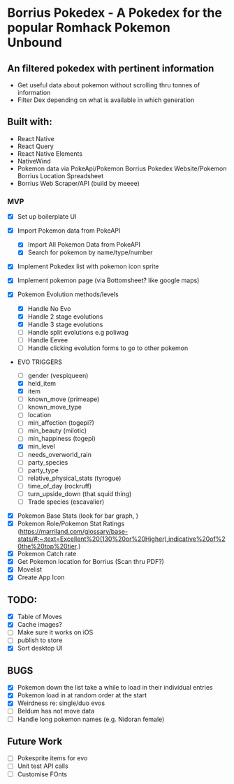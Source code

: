 # Borrius Pokedex - A Pokedex for the popular Romhack Pokemon Unbound

## An filtered pokedex with pertinent information

- Get useful data about pokemon without scrolling thru tonnes of information
- Filter Dex depending on what is available in which generation

## Built with:

- React Native
- React Query
- React Native Elements
- NativeWind
- Pokemon data via PokeApi/Pokemon Borrius Pokedex Website/Pokemon Borrius Location Spreadsheet
- Borrius Web Scraper/API (build by meeee)

### MVP

- [x] Set up boilerplate UI
- [x] Import Pokemon data from PokeAPI
  - [x] Import All Pokemon Data from PokeAPI
  - [x] Search for pokemon by name/type/number
- [x] Implement Pokedex list with pokemon icon sprite
- [x] Implement pokemon page (via Bottomsheet? like google maps)

- [x] Pokemon Evolution methods/levels

  - [x] Handle No Evo
  - [x] Handle 2 stage evolutions
  - [x] Handle 3 stage evolutions
  - [ ] Handle split evolutions e.g poliwag
  - [ ] Handle Eevee
  - [ ] Handle clicking evolution forms to go to other pokemon

- EVO TRIGGERS

  - [ ] gender (vespiqueen)
  - [x] held_item
  - [x] item
  - [ ] known_move (primeape)
  - [ ] known_move_type
  - [ ] location
  - [ ] min_affection (togepi?)
  - [ ] min_beauty (milotic)
  - [ ] min_happiness (togepi)
  - [x] min_level
  - [ ] needs_overworld_rain
  - [ ] party_species
  - [ ] party_type
  - [ ] relative_physical_stats (tyrogue)
  - [ ] time_of_day (rockruff)
  - [ ] turn_upside_down (that squid thing)
  - [ ] Trade species (escavalier)

- [x] Pokemon Base Stats (look for bar graph, )
- [x] Pokemon Role/Pokemon Stat Ratings (https://marriland.com/glossary/base-stats/#:~:text=Excellent%20(130%20or%20Higher),indicative%20of%20the%20top%20tier.)
- [x] Pokemon Catch rate
- [x] Get Pokemon location for Borrius (Scan thru PDF?)
- [x] Movelist
- [x] Create App Icon

## TODO:

- [x] Table of Moves
- [x] Cache images?
- [ ] Make sure it works on iOS
- [ ] publish to store
- [x] Sort desktop UI

## BUGS

- [x] Pokemon down the list take a while to load in their individual entries
- [x] Pokemon load in at random order at the start
- [x] Weirdness re: single/duo evos
- [ ] Beldum has not move data
- [ ] Handle long pokemon names (e.g. Nidoran female)

## Future Work

- [ ] Pokesprite items for evo
- [ ] Unit test API calls
- [ ] Customise FOnts
